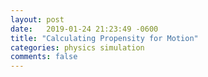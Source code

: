 ```yaml
---
layout: post
date:   2019-01-24 21:23:49 -0600
title: "Calculating Propensity for Motion"
categories: physics simulation
comments: false
---
```


